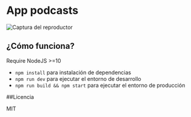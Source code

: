 # App podcasts

![Captura del reproductor](./.readme-static/ejemplo.png)

## ¿Cómo funciona?

Require NodeJS >=10

* `npm install` para instalación de dependencias
* `npm run dev` para ejecutar el entorno de desarrollo
* `npm run build && npm start` para ejecutar el entorno de producción

##Licencia



MIT